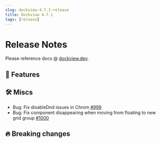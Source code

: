 ```yaml
---
slug: dockview-4.7.1-release
title: Dockview 4.7.1
tags: [release]
---
```


# Release Notes

Please reference docs @ [dockview.dev](https://dockview.dev).

## 🚀 Features

## 🛠 Miscs

- Bug: Fix disableDnd issues in Chrom [#999](https://github.com/mathuo/dockview/pull/999)
- Bug: Fix component disappearing when moving from floating to new grid group [#1000](https://github.com/mathuo/dockview/pull/1000)

## 🔥 Breaking changes
